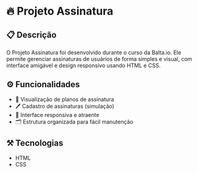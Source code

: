 # 🔥 Projeto Assinatura

## 📋 Descrição

O Projeto Assinatura foi desenvolvido durante o curso da Balta.io.
Ele permite gerenciar assinaturas de usuários de forma simples e visual, com interface amigável e design responsivo usando HTML e CSS.

## ⚙️ Funcionalidades

- 📝 Visualização de planos de assinatura  
- 🖊️ Cadastro de assinaturas (simulação)  
- 📱 Interface responsiva e atraente  
- 🗂️ Estrutura organizada para fácil manutenção

## ⚒️ Tecnologias

- HTML  
- CSS